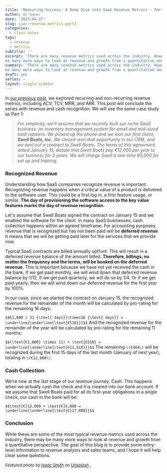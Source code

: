 ```yaml
---
title: 'Measuring Success: A Deep Dive into SaaS Revenue Metrics - Part 3'
author: Oz Guner
date: '2023-04-27'
slug: saas-revenue-metrics-part3
categories:
  - class notes
tags:
  - revenue
  - metrics
subtitle: ''
excerpt: 'There are many revenue metrics used across the industry. However, there may
be many more ways to look at revenue and growth from a quantitative and qualitative perspective.'
summary: 'There are many revenue metrics used across the industry. However, there may
be many more ways to look at revenue and growth from a quantitative and qualitative perspective.'
draft: yes
series: ~
layout: single-sidebar
---
```


In [our previous post](/2023/04/25/saas-revenue-metrics-part2/), we explored recurring and non-recurring revenue metrics, including ACV, TCV, MRR, and ARR. This post will conclude the series with revenue and cash recognition. We will use the same case study as Part 1:

> *For simplicity, we'll assume that we recently built our niche SaaS business: an inventory
management system for small and mid-sized boat retailers. We picked up the phone and we
won our first client, **Swell Boats, Inc.** We closed-won that opportunity in our CRM, and we
sent out a contract to Swell Boats. The terms of this agreement, dated January 15, dictate that
Swell Boats pay €12,000 per year to our business for 3 years. We will charge Swell a one-time
€5,000 for set up and training.*

### Recognized Revenue
Understanding how SaaS companies recognize revenue is important. Recognizing revenue happens when a critical value of a product is delivered to the software user. This could be a first log in, a first feature usage, or similar. **The day of provisioning the software access to the key value features marks the day of revenue recognition.** 

Let's assume that Swell Boats signed the contract on January 15 and we enabled the software for the client.  In many SaaS businesses, cash collection happens within an agreed timeframe. For accounting purposes, revenue that is recognized but has not been paid will be **deferred revenue**. It means that we will be getting paid later for the services that we provide now.

Typical SaaS contracts are billed annually upfront. This will result in a deferred revenue balance of the amount billed. **Therefore, billings, no matter the frequency and the terms, will be booked on the deferred revenue.** This is important because we have not yet received the cash in the bank. If we get paid monthly, we will wind down that deferred revenue balance by 1/12. If we get paid quarterly, we will do so by 1/4. Or if we get paid yearly, then we will wind down our deferred revenue for the first year by 100%.

In our case, since we started the contract on January 15, the recognized revenue for the remainder of the month will be calculated by pro-rating for the remaining 16 days:

`$$€1,000 / 31 {\text{ days}}\times16 {\text{ days}} = \underline{\underline{\text{€516}}}$$`
And the recognized revenue for the remainder of the year will be calculated by pro-rating for the remaining 11 months:


`$$(\text{€1,000} \times 11) + \text{€516} = \underline{\underline{\text{€11,516}}}$$`
The remaining `\(€484\)` will be recognized during the first 15 days of the last month (January of next year), totaling in `\(€12,000\)`. 

### Cash Collection
We're now at the last stage of our revenue journey: Cash. This happens when we actually cash the check and it is cleared into our bank account. If we assume that Swell Boats paid for all its first-year obligations in a single check, our cash in the bank will be:

`$$\text{€}12,000 + \text{€}5,000 = \underline{\underline{\text{€}17,000}}$$`
### Conclusion
While these are some of the most typical revenue metrics used across the industry, there may
be many more ways to look at revenue and growth from a quantitative perspective. The goal of
this blog is to provide some entry-level information to revenue analysts and sales teams, and I
hope it will help clear some questions.


*<font size="2"> Featured photo by <a href="https://unsplash.com/@isaacmsmith?utm_source=unsplash&utm_medium=referral&utm_content=creditCopyText">Isaac Smith</a> on <a href="https://unsplash.com/photos/6EnTPvPPL6I?utm_source=unsplash&utm_medium=referral&utm_content=creditCopyText">Unsplash</a></font> ,*
  
